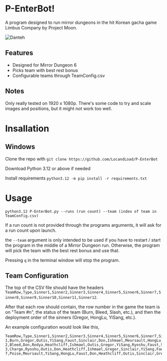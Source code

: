 ﻿# P-EnterBot!

A program designed to run mirror dungeons in the hit Korean gacha game Limbus Company by Project Moon.

![Danteh](https://github.com/user-attachments/assets/44e90f4a-7d69-4dea-973a-22a62fd7e507)

## Features

 - Designed for Mirror Dungeon 6
 - Picks team with best rest bonus
 - Configurable teams through TeamConfig.csv

## Notes

Only really tested on 1920 x 1080p. There's some code to try and scale images and positions, but it might not work too well.

# Insallation

## Windows

Clone the repo with `git clone https://github.com/LocandLoad/P-EnterBot`

Download Python 3.12 or above if needed

Install requirements `python3.12 -m pip install -r requirements.txt`

# Usage

`python3.12 P-EnterBot.py --runs (run count) --team (index of team in TeamConfig.csv)`

If a run count is not provided through the programs arguments, it will ask for a run count upon launch.

the `--team` argument is only intended to be used if you have to restart / start the program in the middle of a Mirror Dungeon run. Otherwise, the program will pick the team with the best rest bonus and use that.

Pressing `q` in the terminal window will stop the program.

## Team Configuration

The top of the CSV file should have the headers `TeamRow,Type,Sinner1,Sinner2,Sinner3,Sinner4,Sinner5,Sinner6,Sinner7,Sinner8,Sinner9,Sinner10,Sinner11,Sinner12`.

After that each row should contain, the row number in the game the team is on "Team #n", the status of the team (Burn, Bleed, Slash, etc.), and then the deployment order of the sinners (Gregor, HongLu, YiSang, etc.).

An example configuration would look like this,

```csv
TeamRow,Type,Sinner1,Sinner2,Sinner3,Sinner4,Sinner5,Sinner6,Sinner7,Sinner8,Sinner9,Sinner10,Sinner11,Sinner12
1,Burn,Gregor,Outis,YiSang,Faust,Sinclair,Don,Ishmael,Meursault,HongLu,Ryoshu,Rodya,Heathcliff
2,Bleed,Don,Rodya,Heathcliff,Ishmael,Outis,Gregor,YiSang,Ryoshu,Faust,Sinclair,Meursault,HongLu
3,Charge,Ryoshu,Outis,Don,Heathcliff,Ishmael,Gregor,Sinclair,YiSang,Faust,Meursault,HongLu,Rodya
7,Poise,Meursault,YiSang,HongLu,Faust,Don,Heathcliff,Outis,Sinclair,Gregor,Rodya,Ishmael,Ryoshu
```
